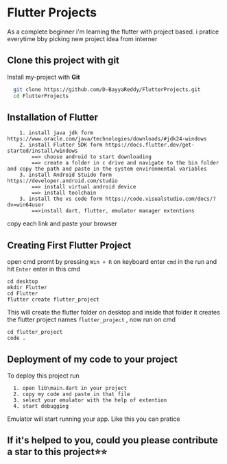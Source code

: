 
# Flutter Projects

As a complete beginner i'm learning the flutter with project based.
i pratice everytime bby picking new project idea from interner 


## Clone this project with git

Install my-project with **Git**

```bash
  git clone https://github.com/D-BayyaReddy/FlutterProjects.git
  cd FlutterProjects
```
    
## Installation of Flutter 

```
    1. install java jdk form https://www.oracle.com/java/technologies/downloads/#jdk24-windows
    2. install Flutter SDK form https://docs.flutter.dev/get-started/install/windows
        ==> choose android to start downloading
        ==> create a folder in c drive and navigate to the bin folder and copy the path and paste in the system environmental variables
    3. install Android Stuido form https://developer.android.com/studio
        ==> install virtual android device
        ==> install toolchain 
    3. install the vs code form https://code.visualstudio.com/docs/?dv=win64user
        ==>install dart, flutter, emulator manager extentions
```
copy each link and paste your browser

## Creating First Flutter Project
 open cmd promt by pressing ```Win + R``` on keyboard
 enter ```cmd``` in the run and hit ```Enter```
enter in this cmd

``` 
cd desktop
mkdir Flutter
cd Flutter
flutter create flutter_project
```
This will create the flutter folder on desktop and inside that folder it creates the flutter project names ``` flutter_project ```
,
now run on cmd
```
cd flutter_project
code .
```

## Deployment of my code to your project

To deploy this project run

```
  1. open lib\main.dart in your project
  2. copy my code and paste in that file
  3. select your emulator with the help of extention
  4. start debugging
```
Emulator will start running your app. Like this you can pratice 


## If it's helped to you, could you please contribute a star to this project⭐⭐
